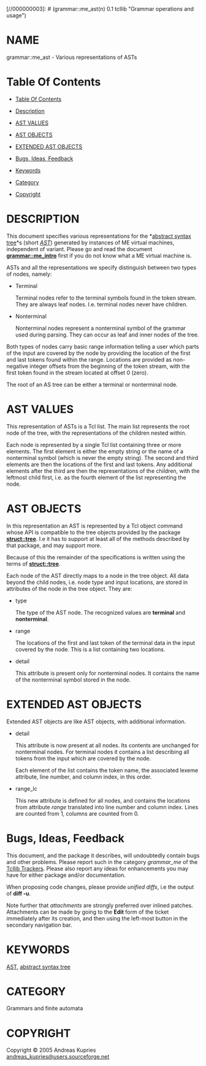 
[//000000001]: # (grammar::me_ast - Grammar operations and usage)
[//000000002]: # (Generated from file 'me_ast.man' by tcllib/doctools with format 'markdown')
[//000000003]: # (grammar::me_ast(n) 0.1 tcllib "Grammar operations and usage")

# NAME

grammar::me_ast - Various representations of ASTs

# <a name='toc'></a>Table Of Contents

  -  [Table Of Contents](#toc)

  -  [Description](#section1)

  -  [AST VALUES](#section2)

  -  [AST OBJECTS](#section3)

  -  [EXTENDED AST OBJECTS](#section4)

  -  [Bugs, Ideas, Feedback](#section5)

  -  [Keywords](#keywords)

  -  [Category](#category)

  -  [Copyright](#copyright)

# <a name='description'></a>DESCRIPTION

This document specifies various representations for the *[abstract syntax
tree](../../../../index.md#abstract_syntax_tree)*s (short
*[AST](../../../../index.md#ast)*) generated by instances of ME virtual
machines, independent of variant. Please go and read the document
__[grammar::me_intro](me_intro.md)__ first if you do not know what a ME virtual
machine is.

ASTs and all the representations we specify distinguish between two types of
nodes, namely:

  - Terminal

    Terminal nodes refer to the terminal symbols found in the token stream. They
    are always leaf nodes. I.e. terminal nodes never have children.

  - Nonterminal

    Nonterminal nodes represent a nonterminal symbol of the grammar used during
    parsing. They can occur as leaf and inner nodes of the tree.

Both types of nodes carry basic range information telling a user which parts of
the input are covered by the node by providing the location of the first and
last tokens found within the range. Locations are provided as non-negative
integer offsets from the beginning of the token stream, with the first token
found in the stream located at offset 0 (zero).

The root of an AS tree can be either a terminal or nonterminal node.

# <a name='section2'></a>AST VALUES

This representation of ASTs is a Tcl list. The main list represents the root
node of the tree, with the representations of the children nested within.

Each node is represented by a single Tcl list containing three or more elements.
The first element is either the empty string or the name of a nonterminal symbol
(which is never the empty string). The second and third elements are then the
locations of the first and last tokens. Any additional elements after the third
are then the representations of the children, with the leftmost child first,
i.e. as the fourth element of the list representing the node.

# <a name='section3'></a>AST OBJECTS

In this representation an AST is represented by a Tcl object command whose API
is compatible to the tree objects provided by the package
__[struct::tree](../struct/struct_tree.md)__. I.e it has to support at least all
of the methods described by that package, and may support more.

Because of this the remainder of the specifications is written using the terms
of __[struct::tree](../struct/struct_tree.md)__.

Each node of the AST directly maps to a node in the tree object. All data beyond
the child nodes, i.e. node type and input locations, are stored in attributes of
the node in the tree object. They are:

  - type

    The type of the AST node. The recognized values are __terminal__ and
    __nonterminal__.

  - range

    The locations of the first and last token of the terminal data in the input
    covered by the node. This is a list containing two locations.

  - detail

    This attribute is present only for nonterminal nodes. It contains the name
    of the nonterminal symbol stored in the node.

# <a name='section4'></a>EXTENDED AST OBJECTS

Extended AST objects are like AST objects, with additional information.

  - detail

    This attribute is now present at all nodes. Its contents are unchanged for
    nonterminal nodes. For terminal nodes it contains a list describing all
    tokens from the input which are covered by the node.

    Each element of the list contains the token name, the associated lexeme
    attribute, line number, and column index, in this order.

  - range_lc

    This new attribute is defined for all nodes, and contains the locations from
    attribute *range* translated into line number and column index. Lines are
    counted from 1, columns are counted from 0.

# <a name='section5'></a>Bugs, Ideas, Feedback

This document, and the package it describes, will undoubtedly contain bugs and
other problems. Please report such in the category *grammar_me* of the [Tcllib
Trackers](http://core.tcl.tk/tcllib/reportlist). Please also report any ideas
for enhancements you may have for either package and/or documentation.

When proposing code changes, please provide *unified diffs*, i.e the output of
__diff -u__.

Note further that *attachments* are strongly preferred over inlined patches.
Attachments can be made by going to the __Edit__ form of the ticket immediately
after its creation, and then using the left-most button in the secondary
navigation bar.

# <a name='keywords'></a>KEYWORDS

[AST](../../../../index.md#ast), [abstract syntax
tree](../../../../index.md#abstract_syntax_tree)

# <a name='category'></a>CATEGORY

Grammars and finite automata

# <a name='copyright'></a>COPYRIGHT

Copyright &copy; 2005 Andreas Kupries <andreas_kupries@users.sourceforge.net>
